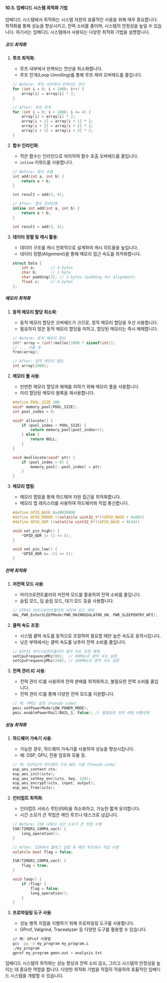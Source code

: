 #### 10.5. 임베디드 시스템 최적화 기법

임베디드 시스템에서 최적화는 시스템 자원의 효율적인 사용을 위해 매우 중요합니다. 최적화를 통해 성능을 향상시키고, 전력 소비를 줄이며, 시스템의 안정성을 높일 수 있습니다. 여기서는 임베디드 시스템에서 사용되는 다양한 최적화 기법을 설명합니다.

##### 코드 최적화

1. **루프 최적화**:
   - 루프 내부에서 반복되는 연산을 최소화합니다.
   - 루프 전개(Loop Unrolling)를 통해 루프 제어 오버헤드를 줄입니다.

   ```c
   // Before: 루프 내부에서 반복되는 연산
   for (int i = 0; i < 1000; i++) {
       array[i] = array[i] * 2;
   }

   // After: 루프 전개
   for (int i = 0; i < 1000; i += 4) {
       array[i] = array[i] * 2;
       array[i + 1] = array[i + 1] * 2;
       array[i + 2] = array[i + 2] * 2;
       array[i + 3] = array[i + 3] * 2;
   }
   ```

2. **함수 인라인화**:
   - 작은 함수는 인라인으로 처리하여 함수 호출 오버헤드를 줄입니다.
   - `inline` 키워드를 사용합니다.

   ```c
   // Before: 함수 호출
   int add(int a, int b) {
       return a + b;
   }

   int result = add(3, 4);

   // After: 함수 인라인화
   inline int add(int a, int b) {
       return a + b;
   }

   int result = add(3, 4);
   ```

3. **데이터 정렬 및 캐시 활용**:
   - 데이터 구조를 캐시 친화적으로 설계하여 캐시 히트율을 높입니다.
   - 데이터 정렬(Alignment)을 통해 메모리 접근 속도를 최적화합니다.

   ```c
   struct Data {
       int a;       // 4 bytes
       char b;      // 1 byte
       char padding[3]; // 3 bytes (padding for alignment)
       float c;     // 4 bytes
   };
   ```

##### 메모리 최적화

1. **동적 메모리 할당 최소화**:
   - 동적 메모리 할당은 오버헤드가 크므로, 정적 메모리 할당을 우선 사용합니다.
   - 필요하지 않은 동적 메모리 할당을 피하고, 할당된 메모리는 즉시 해제합니다.

   ```c
   // Before: 동적 메모리 할당
   int* array = (int*)malloc(1000 * sizeof(int));
   // ... 사용 후
   free(array);

   // After: 정적 메모리 할당
   int array[1000];
   ```

2. **메모리 풀 사용**:
   - 빈번한 메모리 할당과 해제를 피하기 위해 메모리 풀을 사용합니다.
   - 미리 할당된 메모리 블록을 재사용합니다.

   ```c
   #define POOL_SIZE 100
   void* memory_pool[POOL_SIZE];
   int pool_index = 0;

   void* allocate() {
       if (pool_index < POOL_SIZE) {
           return memory_pool[pool_index++];
       } else {
           return NULL;
       }
   }

   void deallocate(void* ptr) {
       if (pool_index > 0) {
           memory_pool[--pool_index] = ptr;
       }
   }
   ```

3. **메모리 맵핑**:
   - 메모리 맵핑을 통해 하드웨어 자원 접근을 최적화합니다.
   - 메모리 맵 레지스터를 사용하여 하드웨어와 직접 통신합니다.

   ```c
   #define GPIO_BASE 0x40020000
   #define GPIO_MODER ((volatile uint32_t*)(GPIO_BASE + 0x00))
   #define GPIO_ODR ((volatile uint32_t*)(GPIO_BASE + 0x14))

   void set_pin_high() {
       *GPIO_ODR |= (1 << 5);
   }

   void set_pin_low() {
       *GPIO_ODR &= ~(1 << 5);
   }
   ```

##### 전력 최적화

1. **저전력 모드 사용**:
   - 마이크로컨트롤러의 저전력 모드를 활용하여 전력 소비를 줄입니다.
   - 슬립 모드, 딥 슬립 모드, 대기 모드 등을 사용합니다.

   ```c
   // STM32 마이크로컨트롤러의 저전력 모드 예제
   HAL_PWR_EnterSLEEPMode(PWR_MAINREGULATOR_ON, PWR_SLEEPENTRY_WFI);
   ```

2. **클럭 속도 조정**:
   - 시스템 클럭 속도를 동적으로 조정하여 필요할 때만 높은 속도로 동작시킵니다.
   - 낮은 부하에서는 클럭 속도를 낮추어 전력 소비를 줄입니다.

   ```c
   // ESP32 마이크로컨트롤러의 클럭 속도 조정 예제
   setCpuFrequencyMhz(80);  // 80MHz로 클럭 속도 설정
   setCpuFrequencyMhz(240); // 240MHz로 클럭 속도 설정
   ```

3. **전력 관리 IC 사용**:
   - 전력 관리 IC를 사용하여 전력 분배를 최적화하고, 불필요한 전력 소비를 줄입니다.
   - 전력 관리 IC를 통해 다양한 전력 모드를 지원합니다.

   ```c
   // 예: PMIC 설정 (Pseudo code)
   pmic.setPowerMode(LOW_POWER_MODE);
   pmic.enablePowerRail(RAIL_1, false); // 불필요한 전력 레일 비활성화
   ```

##### 성능 최적화

1. **하드웨어 가속기 사용**:
   - 가능한 경우, 하드웨어 가속기를 사용하여 성능을 향상시킵니다.
   - 예: DSP, GPU, 전용 암호화 모듈 등.

   ```c
   // 예: ESP32의 하드웨어 가속 AES 사용 (Pseudo code)
   esp_aes_context ctx;
   esp_aes_init(&ctx);
   esp_aes_setkey_enc(&ctx, key, 128);
   esp_aes_encrypt(&ctx, input, output);
   esp_aes_free(&ctx);
   ```

2. **인터럽트 최적화**:
   - 인터럽트 서비스 루틴(ISR)을 최소화하고, 가능한 짧게 유지합니다.
   - 시간 소모가 큰 작업은 메인 루프나 태스크로 넘깁니다.

   ```c
   // Before: ISR 내에서 시간 소모가 큰 작업 수행
   ISR(TIMER1_COMPA_vect) {
       long_operation();
   }

   // After: ISR에서 플래그 설정 후 메인 루프에서 작업 수행
   volatile bool flag = false;

   ISR(TIMER1_COMPA_vect) {
       flag = true;
   }

   void loop() {
       if (flag) {
           flag = false;
           long_operation();
       }
   }
   ```

3. **프로파일링 도구 사용**:
   - 성능 병목 지점을 식별하기 위해 프로파일링 도구를 사용합니다.
   - GProf, Valgrind, Tracealyzer 등 다양한 도구를 활용할 수 있습니다.

   ```bash
   // 예: GProf 사용법
   gcc -pg -o my_program my_program.c
   ./my_program
   gprof my_program gmon.out > analysis.txt
   ```

임베디드 시스템의 최적화는 성능 향상과 전력 소비 감소, 그리고 시스템의 안정성을 높이는 데 중요한 역할을 합니다. 다양한 최적화 기법을 적절히 적용하여 효율적인 임베디드 시스템을 개발할 수 있습니다.
